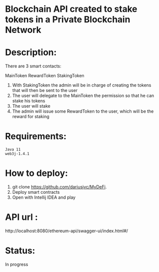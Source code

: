 # Blockchain API created to stake tokens in a Private Blockchain Network

# Description:

There are 3 smart contacts:

MainToken
RewardToken
StakingToken

1. With StakingToken the admin will be in charge of creating the tokens that will then be sent to the user
2. The user will delegate to the MainToken the permission so that he can stake his tokens
3. The user will stake
4. The admin will issue some RewardToken to the user, which will be the reward for staking

# Requirements:

```shell
Java 11
web3j-1.4.1
```

# How to deploy:
1. git clone https://github.com/dariusjvc/MyDeFi.
2. Deploy smart contracts
3. Open with Intellij IDEA and play

# API url :
http://localhost:8080/ethereum-api/swagger-ui/index.html#/

# Status:
In progress


